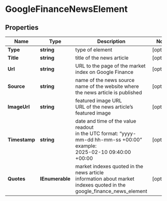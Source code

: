# GoogleFinanceNewsElement


## Properties

| Name | Type | Description | Notes |
|------------ | ------------- | ------------- | -------------|
**Type** | **string** | type of element |[optional]|
**Title** | **string** | title of the news article |[optional]|
**Url** | **string** | URL to the page of the market index on Google Finance |[optional]|
**Source** | **string** | name of the news source<br>name of the website where the news article is published |[optional]|
**ImageUrl** | **string** | featured image URL<br>URL of the news article’s featured image |[optional]|
**Timestamp** | **string** | date and time of the value readout<br>in the UTC format: “yyyy-mm-dd hh-mm-ss +00:00”<br>example:<br>2025-02-10 09:40:00 +00:00 |[optional]|
**Quotes** | **IEnumerable<GoogleFinanceAssetPairElement>** | market indexes quoted in the news article<br>information about market indexes quoted in the google_finance_news_element |[optional]|